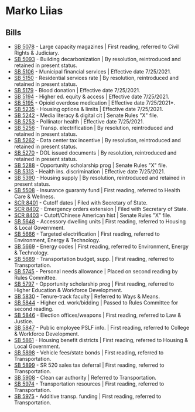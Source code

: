 # Marko Liias
## Bills
* [SB 5078](/bill/2021-22/sb/5078/) - Large capacity magazines | First reading, referred to Civil Rights & Judiciary.
* [SB 5093](/bill/2021-22/sb/5093/) - Building decarbonization | By resolution, reintroduced and retained in present status.
* [SB 5106](/bill/2021-22/sb/5106/) - Municipal financial services | Effective date 7/25/2021.
* [SB 5150](/bill/2021-22/sb/5150/) - Residential services rate | By resolution, reintroduced and retained in present status.
* [SB 5179](/bill/2021-22/sb/5179/) - Blood donation | Effective date 7/25/2021.
* [SB 5194](/bill/2021-22/sb/5194/) - Higher ed. equity & access | Effective date 7/25/2021.
* [SB 5195](/bill/2021-22/sb/5195/) - Opioid overdose medication | Effective date 7/25/2021*.
* [SB 5235](/bill/2021-22/sb/5235/) - Housing options & limits | Effective date 7/25/2021.
* [SB 5242](/bill/2021-22/sb/5242/) - Media literacy & digital cit | Senate Rules "X" file.
* [SB 5253](/bill/2021-22/sb/5253/) - Pollinator health | Effective date 7/25/2021.
* [SB 5256](/bill/2021-22/sb/5256/) - Transp. electrification | By resolution, reintroduced and retained in present status.
* [SB 5262](/bill/2021-22/sb/5262/) - Data center tax incentive | By resolution, reintroduced and retained in present status.
* [SB 5270](/bill/2021-22/sb/5270/) - DOL issued documents | By resolution, reintroduced and retained in present status.
* [SB 5288](/bill/2021-22/sb/5288/) - Opportunity scholarship prog | Senate Rules "X" file.
* [SB 5313](/bill/2021-22/sb/5313/) - Health ins. discrimination | Effective date 7/25/2021.
* [SB 5390](/bill/2021-22/sb/5390/) - Housing supply | By resolution, reintroduced and retained in present status.
* [SB 5508](/bill/2021-22/sb/5508/) - Insurance guaranty fund | First reading, referred to Health Care & Wellness.
* [SCR 8401](/bill/2021-22/scr/8401/) - Cutoff dates | Filed with Secretary of State.
* [SCR 8402](/bill/2021-22/scr/8402/) - Emergency orders extension | Filed with Secretary of State.
* [SCR 8403](/bill/2021-22/scr/8403/) - Cutoff/Chinese American hist | Senate Rules "X" file.
* [SB 5648](/bill/2021-22/sb/5648/) - Accessory dwelling units | First reading, referred to Housing & Local Government.
* [SB 5666](/bill/2021-22/sb/5666/) - Targeted electrification | First reading, referred to Environment, Energy & Technology.
* [SB 5669](/bill/2021-22/sb/5669/) - Energy codes | First reading, referred to Environment, Energy & Technology.
* [SB 5689](/bill/2021-22/sb/5689/) - Transportation budget, supp. | First reading, referred to Transportation.
* [SB 5745](/bill/2021-22/sb/5745/) - Personal needs allowance | Placed on second reading by Rules Committee.
* [SB 5797](/bill/2021-22/sb/5797/) - Opportunity scholarship prog | First reading, referred to Higher Education & Workforce Development.
* [SB 5830](/bill/2021-22/sb/5830/) - Tenure-track faculty | Referred to Ways & Means.
* [SB 5844](/bill/2021-22/sb/5844/) - Higher ed. work/bidding | Passed to Rules Committee for second reading.
* [SB 5846](/bill/2021-22/sb/5846/) - Election offices/weapons | First reading, referred to Law & Justice.
* [SB 5847](/bill/2021-22/sb/5847/) - Public employee PSLF info. | First reading, referred to College & Workforce Development.
* [SB 5861](/bill/2021-22/sb/5861/) - Housing benefit districts | First reading, referred to Housing & Local Government.
* [SB 5898](/bill/2021-22/sb/5898/) - Vehicle fees/state bonds | First reading, referred to Transportation.
* [SB 5899](/bill/2021-22/sb/5899/) - SR 520 sales tax deferral | First reading, referred to Transportation.
* [SB 5908](/bill/2021-22/sb/5908/) - Clean car authority | Referred to Transportation.
* [SB 5974](/bill/2021-22/sb/5974/) - Transportation resources | First reading, referred to Transportation.
* [SB 5975](/bill/2021-22/sb/5975/) - Additive transp. funding | First reading, referred to Transportation.
